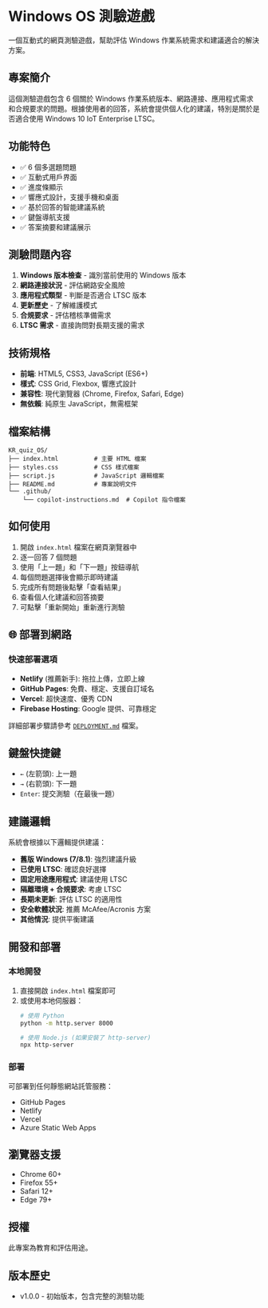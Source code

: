 # Windows OS 測驗遊戲

一個互動式的網頁測驗遊戲，幫助評估 Windows 作業系統需求和建議適合的解決方案。

## 專案簡介

這個測驗遊戲包含 6 個關於 Windows 作業系統版本、網路連接、應用程式需求和合規要求的問題。根據使用者的回答，系統會提供個人化的建議，特別是關於是否適合使用 Windows 10 IoT Enterprise LTSC。

## 功能特色

- ✅ 6 個多選題問題
- ✅ 互動式用戶界面
- ✅ 進度條顯示
- ✅ 響應式設計，支援手機和桌面
- ✅ 基於回答的智能建議系統
- ✅ 鍵盤導航支援
- ✅ 答案摘要和建議展示

## 測驗問題內容

1. **Windows 版本檢查** - 識別當前使用的 Windows 版本
2. **網路連接狀況** - 評估網路安全風險
3. **應用程式類型** - 判斷是否適合 LTSC 版本
4. **更新歷史** - 了解維護模式
5. **合規要求** - 評估稽核準備需求
6. **LTSC 需求** - 直接詢問對長期支援的需求

## 技術規格

- **前端**: HTML5, CSS3, JavaScript (ES6+)
- **樣式**: CSS Grid, Flexbox, 響應式設計
- **兼容性**: 現代瀏覽器 (Chrome, Firefox, Safari, Edge)
- **無依賴**: 純原生 JavaScript，無需框架

## 檔案結構

```
KR_quiz_OS/
├── index.html          # 主要 HTML 檔案
├── styles.css          # CSS 樣式檔案
├── script.js           # JavaScript 邏輯檔案
├── README.md           # 專案說明文件
└── .github/
    └── copilot-instructions.md  # Copilot 指令檔案
```

## 如何使用

1. 開啟 `index.html` 檔案在網頁瀏覽器中
2. 逐一回答 7 個問題
3. 使用「上一題」和「下一題」按鈕導航
4. 每個問題選擇後會顯示即時建議
5. 完成所有問題後點擊「查看結果」
6. 查看個人化建議和回答摘要
7. 可點擊「重新開始」重新進行測驗

## 🌐 部署到網路

### 快速部署選項
- **Netlify** (推薦新手): 拖拉上傳，立即上線
- **GitHub Pages**: 免費、穩定、支援自訂域名
- **Vercel**: 超快速度、優秀 CDN
- **Firebase Hosting**: Google 提供、可靠穩定

詳細部署步驟請參考 [`DEPLOYMENT.md`](DEPLOYMENT.md) 檔案。

## 鍵盤快捷鍵

- `←` (左箭頭): 上一題
- `→` (右箭頭): 下一題  
- `Enter`: 提交測驗（在最後一題）

## 建議邏輯

系統會根據以下邏輯提供建議：

- **舊版 Windows (7/8.1)**: 強烈建議升級
- **已使用 LTSC**: 確認良好選擇
- **固定用途應用程式**: 建議使用 LTSC
- **隔離環境 + 合規要求**: 考慮 LTSC
- **長期未更新**: 評估 LTSC 的適用性
- **安全軟體狀況**: 推薦 McAfee/Acronis 方案
- **其他情況**: 提供平衡建議

## 開發和部署

### 本地開發
1. 直接開啟 `index.html` 檔案即可
2. 或使用本地伺服器：
   ```bash
   # 使用 Python
   python -m http.server 8000
   
   # 使用 Node.js (如果安裝了 http-server)
   npx http-server
   ```

### 部署
可部署到任何靜態網站託管服務：
- GitHub Pages
- Netlify
- Vercel
- Azure Static Web Apps

## 瀏覽器支援

- Chrome 60+
- Firefox 55+
- Safari 12+
- Edge 79+

## 授權

此專案為教育和評估用途。

## 版本歷史

- v1.0.0 - 初始版本，包含完整的測驗功能
